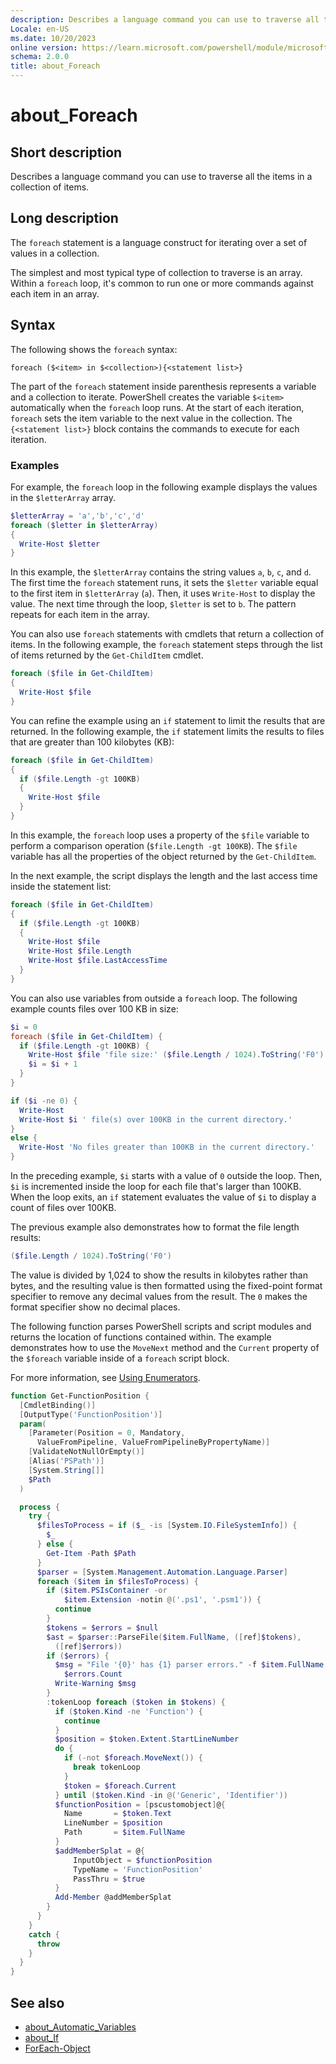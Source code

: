 ```yaml
---
description: Describes a language command you can use to traverse all the items in a collection of items.
Locale: en-US
ms.date: 10/20/2023
online version: https://learn.microsoft.com/powershell/module/microsoft.powershell.core/about/about_foreach?view=powershell-7.6&WT.mc_id=ps-gethelp
schema: 2.0.0
title: about_Foreach
---
```

# about_Foreach

## Short description

Describes a language command you can use to traverse all the items in a
collection of items.

## Long description

The `foreach` statement is a language construct for iterating over a set of
values in a collection.

The simplest and most typical type of collection to traverse is an array.
Within a `foreach` loop, it's common to run one or more commands against each
item in an array.

## Syntax

The following shows the `foreach` syntax:

```
foreach ($<item> in $<collection>){<statement list>}
```

The part of the `foreach` statement inside parenthesis represents a variable
and a collection to iterate. PowerShell creates the variable `$<item>`
automatically when the `foreach` loop runs. At the start of each iteration,
`foreach` sets the item variable to the next value in the collection. The
`{<statement list>}` block contains the commands to execute for each iteration.

### Examples

For example, the `foreach` loop in the following example displays the values in
the `$letterArray` array.

```powershell
$letterArray = 'a','b','c','d'
foreach ($letter in $letterArray)
{
  Write-Host $letter
}
```

In this example, the `$letterArray` contains the string values `a`, `b`,
`c`, and `d`. The first time the `foreach` statement runs, it sets the
`$letter` variable equal to the first item in `$letterArray` (`a`). Then, it
uses `Write-Host` to display the value. The next time through the loop,
`$letter` is set to `b`. The pattern repeats for each item in the array.

You can also use `foreach` statements with cmdlets that return a collection of
items. In the following example, the `foreach` statement steps through the list
of items returned by the `Get-ChildItem` cmdlet.

```powershell
foreach ($file in Get-ChildItem)
{
  Write-Host $file
}
```

You can refine the example using an `if` statement to limit the results that
are returned. In the following example, the `if` statement limits the results
to files that are greater than 100 kilobytes (KB):

```powershell
foreach ($file in Get-ChildItem)
{
  if ($file.Length -gt 100KB)
  {
    Write-Host $file
  }
}
```

In this example, the `foreach` loop uses a property of the `$file` variable to
perform a comparison operation (`$file.Length -gt 100KB`). The `$file` variable
has all the properties of the object returned by the `Get-ChildItem`.

In the next example, the script displays the length and the last access time
inside the statement list:

```powershell
foreach ($file in Get-ChildItem)
{
  if ($file.Length -gt 100KB)
  {
    Write-Host $file
    Write-Host $file.Length
    Write-Host $file.LastAccessTime
  }
}
```

You can also use variables from outside a `foreach` loop. The following example
counts files over 100 KB in size:

```powershell
$i = 0
foreach ($file in Get-ChildItem) {
  if ($file.Length -gt 100KB) {
    Write-Host $file 'file size:' ($file.Length / 1024).ToString('F0') KB
    $i = $i + 1
  }
}

if ($i -ne 0) {
  Write-Host
  Write-Host $i ' file(s) over 100KB in the current directory.'
}
else {
  Write-Host 'No files greater than 100KB in the current directory.'
}
```

In the preceding example, `$i` starts with a value of `0` outside the loop.
Then, `$i` is incremented inside the loop for each file that's larger than
100KB. When the loop exits, an `if` statement evaluates the value of `$i` to
display a count of files over 100KB.

The previous example also demonstrates how to format the file length results:

```powershell
($file.Length / 1024).ToString('F0')
```

The value is divided by 1,024 to show the results in kilobytes rather than
bytes, and the resulting value is then formatted using the fixed-point format
specifier to remove any decimal values from the result. The `0` makes the
format specifier show no decimal places.

The following function parses PowerShell scripts and script modules and returns
the location of functions contained within. The example demonstrates how to use
the `MoveNext` method and the `Current` property of the `$foreach` variable
inside of a `foreach` script block.

For more information, see [Using Enumerators][02].

```powershell
function Get-FunctionPosition {
  [CmdletBinding()]
  [OutputType('FunctionPosition')]
  param(
    [Parameter(Position = 0, Mandatory,
      ValueFromPipeline, ValueFromPipelineByPropertyName)]
    [ValidateNotNullOrEmpty()]
    [Alias('PSPath')]
    [System.String[]]
    $Path
  )

  process {
    try {
      $filesToProcess = if ($_ -is [System.IO.FileSystemInfo]) {
        $_
      } else {
        Get-Item -Path $Path
      }
      $parser = [System.Management.Automation.Language.Parser]
      foreach ($item in $filesToProcess) {
        if ($item.PSIsContainer -or
            $item.Extension -notin @('.ps1', '.psm1')) {
          continue
        }
        $tokens = $errors = $null
        $ast = $parser::ParseFile($item.FullName, ([ref]$tokens),
          ([ref]$errors))
        if ($errors) {
          $msg = "File '{0}' has {1} parser errors." -f $item.FullName,
            $errors.Count
          Write-Warning $msg
        }
        :tokenLoop foreach ($token in $tokens) {
          if ($token.Kind -ne 'Function') {
            continue
          }
          $position = $token.Extent.StartLineNumber
          do {
            if (-not $foreach.MoveNext()) {
              break tokenLoop
            }
            $token = $foreach.Current
          } until ($token.Kind -in @('Generic', 'Identifier'))
          $functionPosition = [pscustomobject]@{
            Name       = $token.Text
            LineNumber = $position
            Path       = $item.FullName
          }
          $addMemberSplat = @{
              InputObject = $functionPosition
              TypeName = 'FunctionPosition'
              PassThru = $true
          }
          Add-Member @addMemberSplat
        }
      }
    }
    catch {
      throw
    }
  }
}
```

## See also

- [about_Automatic_Variables][01]
- [about_If][03]
- [ForEach-Object][04]

<!-- link references -->
[01]: about_Automatic_Variables.md
[02]: about_Automatic_Variables.md#using-enumerators
[03]: about_If.md
[04]: xref:Microsoft.PowerShell.Core.ForEach-Object
